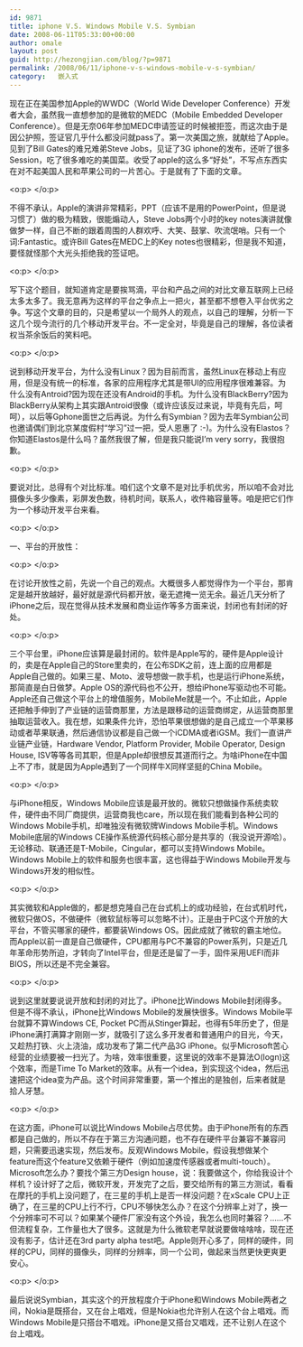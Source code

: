 ```yaml
---
id: 9871
title: iphone V.S. Windows Mobile V.S. Symbian
date: 2008-06-11T05:33:00+00:00
author: omale
layout: post
guid: http://hezongjian.com/blog/?p=9871
permalink: /2008/06/11/iphone-v-s-windows-mobile-v-s-symbian/
category:   嵌入式  
---
```

现在正在美国参加Apple的WWDC（World Wide Developer Conference）开发者大会，虽然我一直想参加的是微软的MEDC（Mobile Embedded Developer Conference）。但是无奈06年参加MEDC申请签证的时候被拒签，而这次由于是因公护照，签证官几乎什么都没问就pass了。第一次美国之旅，就献给了Apple。见到了Bill Gates的难兄难弟Steve Jobs，见证了3G iphone的发布，还听了很多Session，吃了很多难吃的美国菜。收受了apple的这么多&ldquo;好处&rdquo;，不写点东西实在对不起美国人民和苹果公司的一片苦心。于是就有了下面的文章。

<o:p>&nbsp;</o:p>

不得不承认，Apple的演讲非常精彩，PPT（应该不是用的PowerPoint，但是说习惯了）做的极为精致，很能煽动人，Steve Jobs两个小时的key notes演讲就像做梦一样，自己不断的跟着周围的人群欢呼、大笑、鼓掌、吹流氓哨。只有一个词:Fantastic。或许Bill Gates在MEDC上的Key notes也很精彩，但是我不知道，要怪就怪那个大光头拒绝我的签证吧。

<o:p>&nbsp;</o:p>

写下这个题目，就知道肯定是要挨骂滴，平台和产品之间的对比文章互联网上已经太多太多了。我无意再为这样的平台之争点上一把火，甚至都不想卷入平台优劣之争。写这个文章的目的，只是希望以一个局外人的观点，以自己的理解，分析一下这几个现今流行的几个移动开发平台。不一定全对，毕竟是自己的理解，各位读者权当茶余饭后的笑料吧。

<o:p>&nbsp;</o:p>

说到移动开发平台，为什么没有Linux？因为目前而言，虽然Linux在移动上有应用，但是没有统一的标准，各家的应用程序尤其是带UI的应用程序很难兼容。为什么没有Antroid?因为现在还没有Android的手机。为什么没有BlackBerry?因为BlackBerry从架构上其实跟Antroid很像（或许应该反过来说，毕竟有先后，呵呵），以后等Gphone面世之后再说。为什么有Symbian？因为去年Symbian公司也邀请偶们到北京某度假村&ldquo;学习&rdquo;过一把，受人恩惠了 :-)。为什么没有Elastos？你知道Elastos是什么吗？虽然我很了解，但是我只能说I&rsquo;m very sorry，我很抱歉。

<o:p>&nbsp;</o:p>

要说对比，总得有个对比标准。咱们这个文章不是对比手机优劣，所以咱不会对比摄像头多少像素，彩屏发色数，待机时间，联系人，收件箱容量等。咱是把它们作为一个移动开发平台来看。

<o:p>&nbsp;</o:p>

一、平台的开放性：

<o:p>&nbsp;</o:p>

在讨论开放性之前，先说一个自己的观点。大概很多人都觉得作为一个平台，那肯定是越开放越好，最好就是源代码都开放，毫无遮掩一览无余。最近几天分析了iPhone之后，现在觉得从技术发展和商业运作等多方面来说，封闭也有封闭的好处。

<o:p>&nbsp;</o:p>

三个平台里，iPhone应该算是最封闭的。软件是Apple写的，硬件是Apple设计的，卖是在Apple自己的Store里卖的，在公布SDK之前，连上面的应用都是Apple自己做的。如果三星、Moto、波导想做一款手机，也是运行iPhone系统，那简直是白日做梦。Apple OS的源代码也不公开，想给iPhone写驱动也不可能。Apple还自己做这个平台上的增值服务，MobileMe就是一个。不止如此，Apple还把触手伸到了产业链的运营商那里，方法是跟移动的运营商绑定，从运营商那里抽取运营收入。我在想，如果条件允许，恐怕苹果很想做的是自己成立一个苹果移动或者苹果联通，然后通信协议都是自己做一个iCDMA或者iGSM。我们一直讲产业链产业链，Hardware Vendor, Platform Provider, Mobile Operator, Design House, ISV等等各司其职，但是Apple却很想反其道而行之。为啥iPhone在中国上不了市，就是因为Apple遇到了一个同样牛X同样坚挺的China Mobile。

<o:p>&nbsp;</o:p>

与iPhone相反，Windows Mobile应该是最开放的。微软只想做操作系统卖软件，硬件由不同厂商提供，运营商我也care，所以现在我们能看到各种公司的Windows Mobile手机，却唯独没有微软牌Windows Mobile手机。Windows Mobile底层的Windows CE操作系统源代码核心部分是共享的（我没说开源哈）。无论移动、联通还是T-Mobile，Cingular，都可以支持Windows Mobile。Windows Mobile上的软件和服务也很丰富，这也得益于Windows Mobile开发与Windows开发的相似性。

<o:p>&nbsp;</o:p>

其实微软和Apple做的，都是想克隆自己在台式机上的成功经验，在台式机时代，微软只做OS，不做硬件（微软鼠标等可以忽略不计）。正是由于PC这个开放的大平台，不管买哪家的硬件，都要装Windows OS。因此成就了微软的霸主地位。而Apple以前一直是自己做硬件，CPU都用与PC不兼容的Power系列，只是近几年革命形势所迫，才转向了Intel平台，但是还是留了一手，固件采用UEFI而非BIOS，所以还是不完全兼容。

<o:p>&nbsp;</o:p>

说到这里就要说说开放和封闭的对比了。iPhone比Windows Mobile封闭得多。但是不得不承认，iPhone比Windows Mobile的发展快很多。Windows Mobile平台就算不算Windows CE, Pocket PC而从Stinger算起，也得有5年历史了，但是iPhone满打满算才刚刚一岁，就吸引了这么多开发者和普通用户的目光，今天，又趁热打铁、火上浇油，成功发布了第二代产品3G iPhone。似乎Microsoft苦心经营的业绩要被一扫光了。为啥，效率很重要，这里说的效率不是算法O(logn)这个效率，而是Time To Market的效率。从有一个idea，到实现这个idea，然后迅速把这个idea变为产品。这个时间非常重要，第一个推出的是独创，后来者就是拾人牙慧。

<o:p>&nbsp;</o:p>

在这方面，iPhone可以说比Windows Mobile占尽优势。由于iPhone所有的东西都是自己做的，所以不存在于第三方沟通问题，也不存在硬件平台兼容不兼容问题，只需要迅速实现，然后发布。反观Windows Mobile，假设我想做某个feature而这个feature又依赖于硬件（例如加速度传感器或者multi-touch）。Microsoft怎么办？要找个第三方Design house，说：我要做这个，你给我设计个样机？设计好了之后，微软开发，开发完了之后，要交给所有的第三方测试，看看在摩托的手机上没问题了，在三星的手机上是否一样没问题？在xScale CPU上正确了，在三星的CPU上行不行，CPU不够快怎么办？在这个分辨率上对了，换一个分辨率可不可以？如果某个硬件厂家没有这个外设，我怎么也同时兼容？&hellip;&hellip;不但流程复杂，工作量也大了很多。这就是为什么微软老早就说要做啥啥啥，现在还没有影子，估计还在3rd party alpha test吧。Apple则开心多了，同样的硬件，同样的CPU，同样的摄像头，同样的分辨率，同一个公司，做起来当然更快更爽更安心。

<o:p>&nbsp;</o:p>

最后说说Symbian，其实这个的开放程度介于iPhone和Windows Mobile两者之间，Nokia是既搭台，又在台上唱戏，但是Nokia也允许别人在这个台上唱戏。而Windows Mobile是只搭台不唱戏。iPhone是又搭台又唱戏，还不让别人在这个台上唱戏。